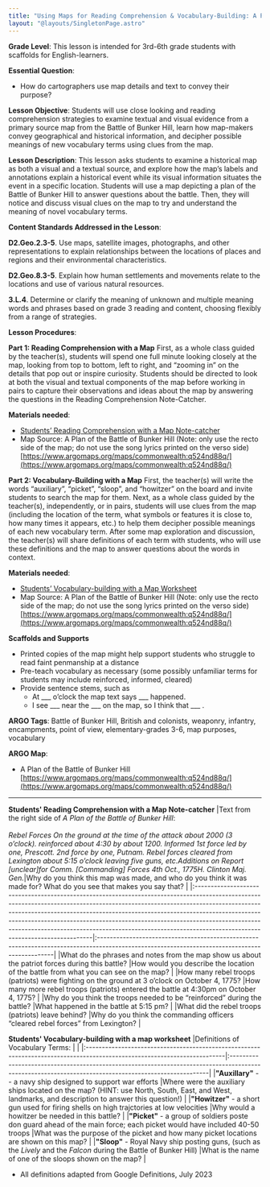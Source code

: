 ```yaml
---
title: "Using Maps for Reading Comprehension & Vocabulary-Building: A Plan of the Battle of Bunker Hill"
layout: "@layouts/SingletonPage.astro"
---
```


**Grade Level**: This lesson is intended for 3rd-6th grade students with scaffolds for English-learners.

**Essential Question**: 
- How do cartographers use map details and text to convey their purpose? 

**Lesson Objective**:  Students will use close looking and reading comprehension strategies to examine textual and visual evidence from a primary source map from the Battle of Bunker Hill, learn how map-makers convey geographical and historical information, and decipher possible meanings of new vocabulary terms using clues from the map. 

**Lesson Description**:   This lesson asks students to examine a historical map as both a visual and a textual source, and explore how the map’s labels and annotations explain a historical event while its visual information situates the event in a specific location. Students will use a map depicting a plan of the Battle of Bunker Hill to answer questions about the battle.  Then, they will notice and discuss visual clues on the map to try and understand the meaning of novel vocabulary terms.  

**Content Standards Addressed in the Lesson**:

**D2.Geo.2.3-5**. Use maps, satellite images, photographs, and other representations to explain relationships between the locations of places and regions and their environmental characteristics.

**D2.Geo.8.3-5**. Explain how human settlements and movements relate to the locations and use of various natural resources.

**3.L.4**. Determine or clarify the meaning of unknown and multiple meaning words and phrases based on grade 3 reading and content, choosing flexibly from a range of strategies.

**Lesson Procedures**:

**Part 1: Reading Comprehension with a Map**  First, as a whole class guided by the teacher(s), students will spend one full minute looking closely at the map, looking from top to bottom, left to right, and “zooming in” on the details that pop out or inspire curiosity.  Students should be directed to look at both the visual and textual components of the map before working in pairs to capture their observations and ideas about the map by answering the questions in the Reading Comprehension Note-Catcher.   

**Materials needed**:
- [Students’ Reading Comprehension with a Map Note-catcher](#appendix1)
- Map Source: A Plan of the Battle of Bunker Hill (Note: only use the recto side of the map; do not use the song lyrics printed on the verso side) [https://www.argomaps.org/maps/commonwealth:q524nd88q/](https://www.argomaps.org/maps/commonwealth:q524nd88q/)

**Part 2: Vocabulary-Building with a Map**  First, the teacher(s) will write the words “auxiliary”, “picket”, “sloop”, and “howitzer” on the board and invite students to search the map for them.  Next, as a whole class guided by the teacher(s), independently, or in pairs, students will use clues from the map (including the location of the term, what symbols or features it is close to, how many times it appears, etc.) to help them decipher possible meanings of each new vocabulary term.  After some map exploration and discussion, the teacher(s) will share definitions of each term with students, who will use these definitions and the map to answer questions about the words in context. 

**Materials needed**:
- [Students’ Vocabulary-building with a Map Worksheet](#appendix2)
- Map Source: A Plan of the Battle of Bunker Hill (Note: only use the recto side of the map; do not use the song lyrics printed on the verso side) [https://www.argomaps.org/maps/commonwealth:q524nd88q/](https://www.argomaps.org/maps/commonwealth:q524nd88q/)

**Scaffolds and Supports**
- Printed copies of the map might help support students who struggle to read faint penmanship at a distance
- Pre-teach vocabulary as necessary (some possibly unfamiliar terms for students may include reinforced, informed, cleared)
- Provide sentence stems, such as
  - At ___ o’clock the map text says ___ happened.
  - I see ___ near the ___ on the map, so I think that ___ . 

**ARGO Tags**: Battle of Bunker Hill, British and colonists, weaponry,  infantry, encampments, point of view, elementary-grades 3-6, map purposes, vocabulary

**ARGO Map**:
- A Plan of the Battle of Bunker Hill [https://www.argomaps.org/maps/commonwealth:q524nd88q/](https://www.argomaps.org/maps/commonwealth:q524nd88q/)

***

<a name="appendix1"></a> 

**Students' Reading Comprehension with a Map Note-catcher**
|Text from the right side of *A Plan of the Battle of Bunker Hill*: <br/><br/> *Rebel Forces On the ground at the time of the attack about 2000 (3 o’clock).  reinforced about 4:30 by about 1200. Informed 1st force led by one, Prescott. 2nd force by one, Putnam. Rebel forces cleared from Lexington about 5:15 o’clock leaving five guns, etc.Additions on Report \[unclear\]for Comm. \[Commanding\] Forces 4th Oct., 1775H. Clinton Maj. Gen.*|Why do you think this map was made, and who do you think it was made for?  What do you see that makes you say that?                            |
|:----------------------------------------------------------------------------------------------------------------------------------------------------------------------------------------------------------------------------------------------------------------------------------------------------------------------------------------------------------------------------------------------------------------------------------------------------|:----------------------------------------------------------------------------------------------------------------------------------------------|
|What do the phrases and notes from the map show us about the patriot forces during this battle?                                                                                                                                                                                                                                                                                                                                                      |How would you describe the location of the battle from what you can see on the map?                                                            |
|How many rebel troops (patriots) were fighting on the ground at 3 o’clock on October 4, 1775?                                                                                                                                                                                                                                                                                                                                                        |How many more rebel troops (patriots) entered the battle at 4:30pm on October 4, 1775?                                                         |
|Why do you think the troops needed to be “reinforced” during the battle?                                                                                                                                                                                                                                                                                                                                                                             |What happened in the battle at 5:15 pm?                                                                                                        |
|What did the rebel troops (patriots) leave behind?                                                                                                                                                                                                                                                                                                                                                                                                   |Why do you think the commanding officers “cleared rebel forces” from Lexington?                                                                |


<a name="appendix2"></a> 

**Students' Vocabulary-building with a map worksheet**
|Definitions of Vocabulary Terms:                                                                                          |                                                                                                                                                      |
|:-------------------------------------------------------------------------------------------------------------------------|:-----------------------------------------------------------------------------------------------------------------------------------------------------|
|**"Auxillary"** -- a navy ship designed to support war efforts                                                            |Where were the auxiliary ships located on the map? (HINT: use North, South, East, and West, landmarks, and description to answer this question!)      |
|**"Howitzer"** - a short gun used for firing shells on high trajctories at low velocities                                 |Why would a howitzer be needed in this battle?                                                                                                        |
|**"Picket"** - a group of soldiers poste don guard ahead of the main force; each picket would have included 40-50 troops  |What was the purpose of the picket and how many picket locations are shown on this map?                                                               |
|**"Sloop"** - Royal Navy ship posting guns, (such as the *Lively* and the *Falcon* during the Battle of Bunker Hill)      |What is the name of one of the sloops shown on the map?                                                                                               |
- All definitions adapted from Google Definitions, July 2023

